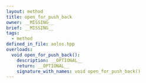 ```yaml
---
layout: method
title: open_for_push_back
owner: __MISSING__
brief: __MISSING__
tags:
  - method
defined_in_file: aolos.hpp
overloads:
  void open_for_push_back():
    description: __OPTIONAL__
    return: __OPTIONAL__
    signature_with_names: void open_for_push_back()
---
```


